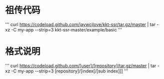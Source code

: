 # 祖传代码
'''
curl https://codeload.github.com/jaywcjlove/kkt-ssr/tar.gz/master | tar -xz -C my-app --strip=3 kkt-ssr-master/example/basic
'''
# 格式说明
'''
curl https://codeload.github.com/[user]/[repository]/tar.gz/master | tar -xz -C my-app --strip=3 [repository]/[index[/[sub index]]]
'''
